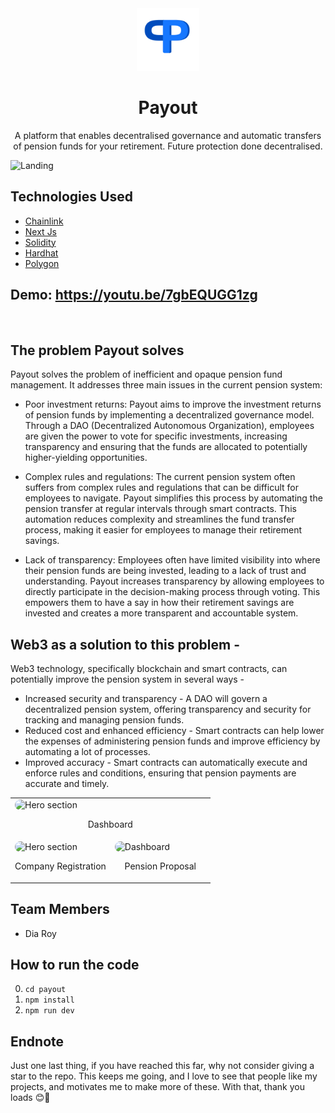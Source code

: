 
<div align="center">
  <a href="" target="_blank">
    <img src="payout\public\icon-512x512.png" alt="Project Banner" height="100">
  </a>
    <h1>Payout</h1>
   <p>A platform that enables decentralised governance and automatic transfers of pension funds for your retirement. Future protection done decentralised.<p/>
</div>

![Landing](https://github.com/claxra/Payout/assets/135507633/dc6e8e0f-8e8b-4343-ab16-599e497b65e1)


## Technologies Used

- [Chainlink](https://chain.link)
- [Next Js](https://nextjs.org/)
- [Solidity](https://soliditylang.org/)
- [Hardhat](https://hardhat.org/)
- [Polygon](https://polygon.technology/)

## Demo: https://youtu.be/7gbEQUGG1zg


<br/>

## The problem Payout solves

Payout solves the problem of inefficient and opaque pension fund management. It addresses three main issues in the current pension system:

- Poor investment returns: Payout aims to improve the investment returns of pension funds by implementing a decentralized governance model. Through a DAO (Decentralized Autonomous Organization), employees are given the power to vote for specific investments, increasing transparency and ensuring that the funds are allocated to potentially higher-yielding opportunities.

- Complex rules and regulations: The current pension system often suffers from complex rules and regulations that can be difficult for employees to navigate. Payout simplifies this process by automating the pension transfer at regular intervals through smart contracts. This automation reduces complexity and streamlines the fund transfer process, making it easier for employees to manage their retirement savings.

- Lack of transparency: Employees often have limited visibility into where their pension funds are being invested, leading to a lack of trust and understanding. Payout increases transparency by allowing employees to directly participate in the decision-making process through voting. This empowers them to have a say in how their retirement savings are invested and creates a more transparent and accountable system.


## Web3 as a solution to this problem -

Web3 technology, specifically blockchain and smart contracts, can potentially improve the pension system in several ways -

- Increased security and transparency - A DAO will govern a decentralized pension system, offering transparency and security for tracking and managing pension funds.
- Reduced cost and enhanced efficiency - Smart contracts can help lower the expenses of administering pension funds and improve efficiency by automating a lot of processes.
- Improved accuracy - Smart contracts can automatically execute and enforce rules and conditions, ensuring that pension payments are accurate and timely.

<table>
<tr>
        <td colspan="2">
            <img src="https://github.com/claxra/Payout/assets/135507633/bb19d9a3-9a29-4ba7-98ac-998dad2992ff" alt="Hero section" style="border-radius:10px"/>
            <br />
            <p align="center">Dashboard</p>
        </td>
    </tr>
    <tr>
        <td width="50%">
             <img src="https://github.com/claxra/Payout/assets/135507633/7866a389-40f9-401f-8187-f8a2cec6fc04" alt="Hero section" style="border-radius:10px"/>
            <br />
            <p align="center">Company Registration</p></td>
        <td width="50%">
            <img src="https://github.com/claxra/Payout/assets/135507633/710930f9-06d0-45ee-94da-53c2b5cce929" alt="Dashboard" style="border-radius:10px"/>
            <br />
            <p align="center">Pension Proposal</p></td>
    </tr>
     
</table>
  

## Team Members
- Dia Roy

## How to run the code

0. `cd payout`
1. `npm install`
2. `npm run dev`

## Endnote

Just one last thing, if you have reached this far, why not consider giving a star to the repo. This keeps me going, and I love to see that people like my projects, and motivates me to make more of these. With that, thank you loads 😊🥰
